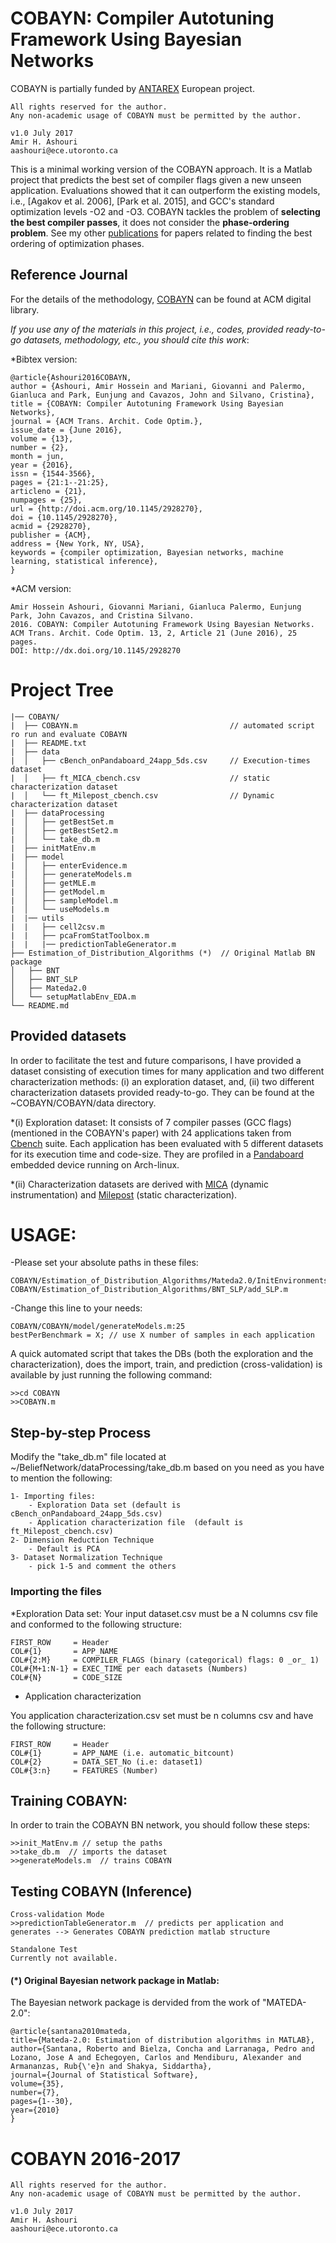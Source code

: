 # COBAYN: Compiler Autotuning Framework Using Bayesian Networks
COBAYN is partially funded by [ANTAREX](http://antarex-project.eu) European project. 
```
All rights reserved for the author. 
Any non-academic usage of COBAYN must be permitted by the author.

v1.0 July 2017              
Amir H. Ashouri             
aashouri@ece.utoronto.ca
```


This is a minimal working version of the COBAYN approach. It is a Matlab project that predicts the best set of compiler flags given a new unseen application. Evaluations showed that it can outperform the existing models, i.e., [Agakov et al. 2006], [Park et al. 2015], and GCC's standard optimization levels -O2 and -O3. COBAYN tackles the problem of **selecting the best compiler passes**, it does not consider the **phase-ordering problem**. See my other [publications](http://www.eecg.toronto.edu/~aashouri/#publications) for papers related to  finding the best ordering of optimization phases.

## Reference Journal
For the details of the methodology, [COBAYN](http://dl.acm.org/citation.cfm?id=2928270) can be found at ACM digital library.

*If you use any of the materials in this project, i.e., codes, provided ready-to-go datasets, methodology, etc.,  you should cite this work*: 

*Bibtex version: 
```
@article{Ashouri2016COBAYN,
author = {Ashouri, Amir Hossein and Mariani, Giovanni and Palermo, Gianluca and Park, Eunjung and Cavazos, John and Silvano, Cristina},
title = {COBAYN: Compiler Autotuning Framework Using Bayesian Networks},
journal = {ACM Trans. Archit. Code Optim.},
issue_date = {June 2016},
volume = {13},
number = {2},
month = jun,
year = {2016},
issn = {1544-3566},
pages = {21:1--21:25},
articleno = {21},
numpages = {25},
url = {http://doi.acm.org/10.1145/2928270},
doi = {10.1145/2928270},
acmid = {2928270},
publisher = {ACM},
address = {New York, NY, USA},
keywords = {compiler optimization, Bayesian networks, machine learning, statistical inference},
} 
```

*ACM version:
```
Amir Hossein Ashouri, Giovanni Mariani, Gianluca Palermo, Eunjung Park, John Cavazos, and Cristina Silvano. 
2016. COBAYN: Compiler Autotuning Framework Using Bayesian Networks. 
ACM Trans. Archit. Code Optim. 13, 2, Article 21 (June 2016), 25 pages. 
DOI: http://dx.doi.org/10.1145/2928270
```

# Project Tree
```
|── COBAYN/
|  ├── COBAYN.m                                  // automated script ro run and evaluate COBAYN
|  ├── README.txt
|  ├── data
|  │   ├── cBench_onPandaboard_24app_5ds.csv     // Execution-times dataset
|  │   ├── ft_MICA_cbench.csv                    // static characterization dataset
|  │   └── ft_Milepost_cbench.csv                // Dynamic characterization dataset
|  ├── dataProcessing
|  │   ├── getBestSet.m
|  │   ├── getBestSet2.m
|  │   └── take_db.m
|  ├── initMatEnv.m
|  ├── model
|  │   ├── enterEvidence.m
|  │   ├── generateModels.m
|  │   ├── getMLE.m
|  │   ├── getModel.m
|  │   ├── sampleModel.m
|  │   └── useModels.m
|  |── utils
|  |   ├── cell2csv.m
|  |   ├── pcaFromStatToolbox.m
|  |   |── predictionTableGenerator.m
├── Estimation_of_Distribution_Algorithms (*)  // Original Matlab BN package
│   ├── BNT
│   ├── BNT_SLP
│   ├── Mateda2.0
│   └── setupMatlabEnv_EDA.m
└── README.md

```

## Provided datasets

In order to facilitate the test and future comparisons, I have provided a dataset consisting of execution times for many application and two different characterization methods: (i) an exploration dataset, and, (ii) two different characterization datasets provided ready-to-go. They can be found at the ~COBAYN/COBAYN/data directory. 

*(i) Exploration dataset: It consists of 7 compiler passes (GCC flags) (mentioned in the COBAYN's paper) with 24 applications taken from [Cbench](http://ctuning.org/wiki/index.php?title=CTools:CBench) suite. Each application has been evaluated with 5 different datasets for its execution time and code-size. They are profiled in a [Pandaboard](https://archlinuxarm.org/platforms/armv7/ti/pandaboard)  embedded device running on Arch-linux.

*(ii) Characterization datasets are derived with [MICA](https://github.com/boegel/MICA) (dynamic instrumentation) and [Milepost](https://github.com/ctuning/reproduce-milepost-project) (static characterization).



# USAGE:

-Please set your absolute paths in these files: 

```
COBAYN/Estimation_of_Distribution_Algorithms/Mateda2.0/InitEnvironments.m
COBAYN/Estimation_of_Distribution_Algorithms/BNT_SLP/add_SLP.m
```

-Change this line to your needs: 

```
COBAYN/COBAYN/model/generateModels.m:25
bestPerBenchmark = X; // use X number of samples in each application
```

A quick automated script that takes the DBs (both the exploration and the characterization), does the import, train, and prediction (cross-validation) is available by just running the following command:

```
>>cd COBAYN
>>COBAYN.m
```

## Step-by-step Process
Modify the "take_db.m" file located at ~/BeliefNetwork/dataProcessing/take_db.m
based on you need as you have to mention the following:

```
1- Importing files:
    - Exploration Data set (default is cBench_onPandaboard_24app_5ds.csv)
    - Application characterization file  (default is ft_Milepost_cbench.csv)
2- Dimension Reduction Technique
    - Default is PCA
3- Dataset Normalization Technique
    - pick 1-5 and comment the others
```

### Importing the files 

*Exploration Data set:
Your input dataset.csv must be a N columns csv file and  conformed to the following structure:

```
FIRST_ROW     = Header
COL#{1}       = APP_NAME
COL#{2:M}     = COMPILER_FLAGS (binary (categorical) flags: 0 _or_ 1)
COL#{M+1:N-1} = EXEC_TIME per each datasets (Numbers)
COL#{N}       = CODE_SIZE
```

* Application characterization

You application characterization.csv set must be n columns csv and have 
the following structure:

```
FIRST_ROW     = Header
COL#{1}       = APP_NAME (i.e. automatic_bitcount)
COL#{2}       = DATA_SET_No (i.e: dataset1)
COL#{3:n}     = FEATURES (Number)
```



## Training COBAYN:
In order to train the COBAYN BN network, you should follow these steps:

```
>>init_MatEnv.m // setup the paths  
>>take_db.m  // imports the dataset
>>generateModels.m  // trains COBAYN
```


##  Testing COBAYN (Inference)
```
Cross-validation Mode
>>predictionTableGenerator.m  // predicts per application and generates --> Generates COBAYN prediction matlab structure

Standalone Test 
Currently not available.
```

####  (*) Original Bayesian network package in Matlab: 

The Bayesian network package is dervided from the work of "MATEDA-2.0":
```
@article{santana2010mateda,
title={Mateda-2.0: Estimation of distribution algorithms in MATLAB},
author={Santana, Roberto and Bielza, Concha and Larranaga, Pedro and Lozano, Jose A and Echegoyen, Carlos and Mendiburu, Alexander and Armananzas, Rub{\'e}n and Shakya, Siddartha},
journal={Journal of Statistical Software},
volume={35},
number={7},
pages={1--30},
year={2010}
}
```
# COBAYN 2016-2017 
```
All rights reserved for the author. 
Any non-academic usage of COBAYN must be permitted by the author.

v1.0 July 2017              
Amir H. Ashouri             
aashouri@ece.utoronto.ca
```
